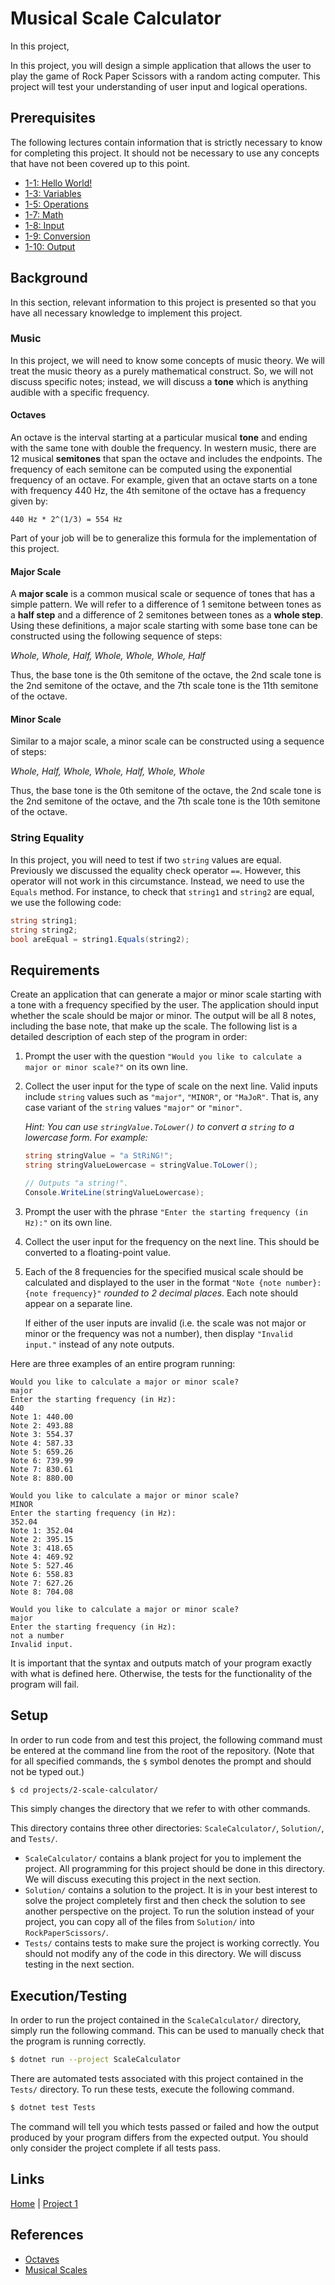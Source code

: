 # Musical Scale Calculator

In this project,

In this project, you will design a simple application that allows the user to play the game of Rock Paper Scissors with a random acting computer. This project will test your understanding of user input and logical operations.

## Prerequisites

The following lectures contain information that is strictly necessary to know for completing this project. It should not be necessary to use any concepts that have not been covered up to this point.

- [1-1: Hello World!](../../lectures/1-variables/1-hello-world/)
- [1-3: Variables](../../lectures/1-variables/3-variables/)
- [1-5: Operations](../../lectures/1-variables/5-operations/)
- [1-7: Math](../../lectures/1-variables/7-math/)
- [1-8: Input](../../lectures/1-variables/8-input/)
- [1-9: Conversion](../../lectures/1-variables/9-conversion/)
- [1-10: Output](../../lectures/1-variables/10-output/) 

## Background

In this section, relevant information to this project is presented so that you have all necessary knowledge to implement this project.

### Music

In this project, we will need to know some concepts of music theory. We will treat the music theory as a purely mathematical construct. So, we will not discuss specific notes; instead, we will discuss a **tone** which is anything audible with a specific frequency.

#### Octaves

An octave is the interval starting at a particular musical **tone** and ending with the same tone with double the frequency. In western music, there are 12 musical **semitones** that span the octave and includes the endpoints. The frequency of each semitone can be computed using the exponential frequency of an octave. For example, given that an octave starts on a tone with frequency 440 Hz, the 4th semitone of the octave has a frequency given by:

```
440 Hz * 2^(1/3) = 554 Hz
```

Part of your job will be to generalize this formula for the implementation of this project.

#### Major Scale

A **major scale** is a common musical scale or sequence of tones that has a simple pattern. We will refer to a difference of 1 semitone between tones as a **half step** and a difference of 2 semitones between tones as a **whole step**. Using these definitions, a major scale starting with some base tone can be constructed using the following sequence of steps:

*Whole, Whole, Half, Whole, Whole, Whole, Half*

Thus, the base tone is the 0th semitone of the octave, the 2nd scale tone is the 2nd semitone of the octave, and the 7th scale tone is the 11th semitone of the octave.

#### Minor Scale

Similar to a major scale, a minor scale can be constructed using a sequence of steps:

*Whole, Half, Whole, Whole, Half, Whole, Whole*

Thus, the base tone is the 0th semitone of the octave, the 2nd scale tone is the 2nd semitone of the octave, and the 7th scale tone is the 10th semitone of the octave.

### String Equality

In this project, you will need to test if two `string` values are equal. Previously we discussed the equality check operator `==`. However, this operator will not work in this circumstance. Instead, we need to use the `Equals` method. For instance, to check that `string1` and `string2` are equal, we use the following code:

```csharp
string string1;
string string2;
bool areEqual = string1.Equals(string2);
```

## Requirements

Create an application that can generate a major or minor scale starting with a tone with a frequency specified by the user. The application should input whether the scale should be major or minor. The output will be all 8 notes, including the base note, that make up the scale. The following list is a detailed description of each step of the program in order:

1. Prompt the user with the question `"Would you like to calculate a major or minor scale?"` on its own line.
2. Collect the user input for the type of scale on the next line. Valid inputs include `string` values such as `"major"`, `"MINOR"`, or `"MaJoR"`. That is, any case variant of the `string` values `"major"` or `"minor"`.
   
    *Hint: You can use `stringValue.ToLower()` to convert a `string` to a lowercase form. For example:*
    ```csharp
    string stringValue = "a StRiNG!";
    string stringValueLowercase = stringValue.ToLower();

    // Outputs "a string!".
    Console.WriteLine(stringValueLowercase);
    ```
3. Prompt the user with the phrase `"Enter the starting frequency (in Hz):"` on its own line.
4. Collect the user input for the frequency on the next line. This should be converted to a floating-point value.
5. Each of the 8 frequencies for the specified musical scale should be calculated and displayed to the user in the format `"Note {note number}: {note frequency}"` *rounded to 2 decimal places*. Each note should appear on a separate line.
   
   If either of the user inputs are invalid (i.e. the scale was not major or minor or the frequency was not a number), then display `"Invalid input."` instead of any note outputs.

Here are three examples of an entire program running:
```
Would you like to calculate a major or minor scale?
major
Enter the starting frequency (in Hz):
440
Note 1: 440.00
Note 2: 493.88
Note 3: 554.37
Note 4: 587.33
Note 5: 659.26
Note 6: 739.99
Note 7: 830.61
Note 8: 880.00
```

```
Would you like to calculate a major or minor scale?
MINOR
Enter the starting frequency (in Hz):
352.04
Note 1: 352.04
Note 2: 395.15
Note 3: 418.65
Note 4: 469.92
Note 5: 527.46
Note 6: 558.83
Note 7: 627.26
Note 8: 704.08
```

```
Would you like to calculate a major or minor scale?
major
Enter the starting frequency (in Hz):
not a number
Invalid input.
```

It is important that the syntax and outputs match of your program exactly with what is defined here. Otherwise, the tests for the functionality of the program will fail.

## Setup

In order to run code from and test this project, the following command must be entered at the command line from the root of the repository. (Note that for all specified commands, the `$` symbol denotes the prompt and should not be typed out.)

```bash
$ cd projects/2-scale-calculator/
```

This simply changes the directory that we refer to with other commands.

This directory contains three other directories: `ScaleCalculator/`, `Solution/`, and `Tests/`.
- `ScaleCalculator/` contains a blank project for you to implement the project. All programming for this project should be done in this directory. We will discuss executing this project in the next section.
- `Solution/` contains a solution to the project. It is in your best interest to solve the project completely first and then check the solution to see another perspective on the project. To run the solution instead of your project, you can copy all of the files from `Solution/` into `RockPaperScissors/`.
- `Tests/` contains tests to make sure the project is working correctly. You should not modify any of the code in this directory. We will discuss testing in the next section.

## Execution/Testing

In order to run the project contained in the `ScaleCalculator/` directory, simply run the following command. This can be used to manually check that the program is running correctly.

```bash
$ dotnet run --project ScaleCalculator
```

There are automated tests associated with this project contained in the `Tests/` directory. To run these tests, execute the following command.

```bash
$ dotnet test Tests
```

The command will tell you which tests passed or failed and how the output produced by your program differs from the expected output. You should only consider the project complete if all tests pass.

## Links
[Home](../../../readme.md) |
[Project 1](../../../projects/1-rock-paper-scissors/)

## References
- [Octaves](https://en.wikipedia.org/wiki/Octave)
- [Musical Scales](https://en.wikipedia.org/wiki/Scale_(music))